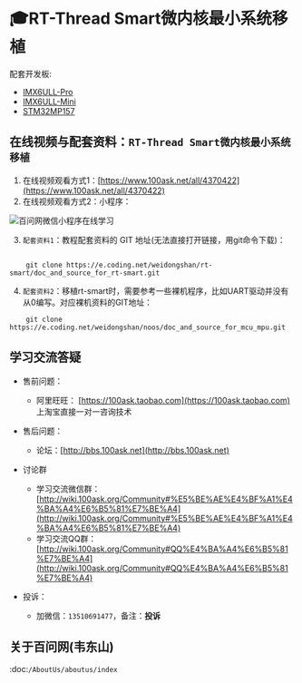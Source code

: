 # 🎓RT-Thread Smart微内核最小系统移植

配套开发板:

- [IMX6ULL-Pro](https://download.100ask.org/boards/Nxp/100ask_imx6ull_pro/index.html)
- [IMX6ULL-Mini](https://download.100ask.org/boards/Nxp/100ask_imx6ull_mini/index.html)
- [STM32MP157](https://download.100ask.org/boards/St/100ask_stm32mp157_pro/index.html)


## 在线视频与配套资料：``RT-Thread Smart微内核最小系统移植``

1. 在线视频观看方式1：[https://www.100ask.net/all/4370422](https://www.100ask.net/all/4370422)
2. 在线视频观看方式2：小程序：

![百问网微信小程序在线学习](http://photos.100ask.net/100ask/aboutus/100ASK_Applets.jpg)
   
  
  
3. ``配套资料1``：教程配套资料的 GIT 地址(无法直接打开链接，用git命令下载)：


```shell
	
	git clone https://e.coding.net/weidongshan/rt-smart/doc_and_source_for_rt-smart.git
```

4. ``配套资料2``：移植rt-smart时，需要参考一些裸机程序，比如UART驱动并没有从0编写。对应裸机资料的GIT地址：


```shell
	git clone https://e.coding.net/weidongshan/noos/doc_and_source_for_mcu_mpu.git
```

## 学习交流答疑

- 售前问题：
  - 阿里旺旺： [https://100ask.taobao.com](https://100ask.taobao.com) 上淘宝直接一对一咨询技术
  
- 售后问题：
  - 论坛：[http://bbs.100ask.net](http://bbs.100ask.net)
  
- 讨论群
  - 学习交流微信群：[http://wiki.100ask.org/Community#%E5%BE%AE%E4%BF%A1%E4%BA%A4%E6%B5%81%E7%BE%A4](http://wiki.100ask.org/Community#%E5%BE%AE%E4%BF%A1%E4%BA%A4%E6%B5%81%E7%BE%A4)
  - 学习交流QQ群：  [http://wiki.100ask.org/Community#QQ%E4%BA%A4%E6%B5%81%E7%BE%A4](http://wiki.100ask.org/Community#QQ%E4%BA%A4%E6%B5%81%E7%BE%A4)

- 投诉：
  - 加微信：``13510691477``，备注：**投诉**


## 关于百问网(韦东山)

 :doc:`/AboutUs/aboutus/index`